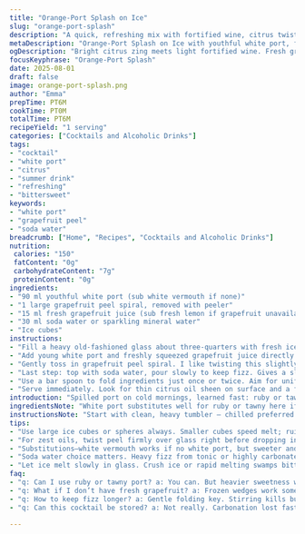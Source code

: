 ```yaml
---
title: "Orange-Port Splash on Ice"
slug: "orange-port-splash"
description: "A quick, refreshing mix with fortified wine, citrus twist, and subtle effervescence. Instead of Ruby or Tawny port, uses a youthful white port and bitters for complexity. Fresh grapefruit juice replaces orange juice, adding a sharp counterpoint. Perfect when chilled, ice clinks, aroma zesty. Simple yet layered. Classic citrus oils from thick peel elevate each sip. Served in a heavy tumbler, good cold, great for heat or post-meal. A twist on the traditional Porto à l’orange with added depth and fizz."
metaDescription: "Orange-Port Splash on Ice with youthful white port, fresh grapefruit, and soda water. Crisp, zesty layers, carefully balanced bitterness and fizz for heat or after meals."
ogDescription: "Bright citrus zing meets light fortified wine. Fresh grapefruit oil, soda sparkle, and ice melt pace this layered, aromatic sip ready anytime heat hits or night falls."
focusKeyphrase: "Orange-Port Splash"
date: 2025-08-01
draft: false
image: orange-port-splash.png
author: "Emma"
prepTime: PT6M
cookTime: PT0M
totalTime: PT6M
recipeYield: "1 serving"
categories: ["Cocktails and Alcoholic Drinks"]
tags:
- "cocktail"
- "white port"
- "citrus"
- "summer drink"
- "refreshing"
- "bittersweet"
keywords:
- "white port"
- "grapefruit peel"
- "soda water"
breadcrumb: ["Home", "Recipes", "Cocktails and Alcoholic Drinks"]
nutrition: 
 calories: "150"
 fatContent: "0g"
 carbohydrateContent: "7g"
 proteinContent: "0g"
ingredients:
- "90 ml youthful white port (sub white vermouth if none)"
- "1 large grapefruit peel spiral, removed with peeler"
- "15 ml fresh grapefruit juice (sub fresh lemon if grapefruit unavailable)"
- "30 ml soda water or sparkling mineral water"
- "Ice cubes"
instructions:
- "Fill a heavy old-fashioned glass about three-quarters with fresh ice cubes. Don’t crush ice; want slow melt, not instant dilution."
- "Add young white port and freshly squeezed grapefruit juice directly over ice. No stirring yet. Notice citrus aroma hits—sharp, almost tangy but bright."
- "Gently toss in grapefruit peel spiral. I like twisting this slightly first to release oils — essential for aroma punch."
- "Last step: top with soda water, pour slowly to keep fizz. Gives a slight sparkle, lightens the fortified wine weight without losing warmth."
- "Use a bar spoon to fold ingredients just once or twice. Aim for uniform chill, not full agitation—crucial so bubbles hold and aromas don’t dissipate."
- "Serve immediately. Look for thin citrus oil sheen on surface and a few lazy bubbles lifting lime-green hues. Drink while ice still solid; dilution controls bitterness and sweetness balance perfectly."
introduction: "Spilled port on cold mornings, learned fast: ruby or tawny = sweetness heavy, can overwhelm unless balanced. Switched to white port for lighter profile, citrus zest more pronounced. Grapefruit’s bitterness sharpens the drink, contrasts port’s soft vinous notes. Soda water’s fizz cuts through syrupy heft. Shake? No. Stir? Only gentle folds; bubbles lost with force will ruin mouthfeel. Peel—don’t skip, oils kiss nostrils first, wake senses. Tried lemon juice, okay, but grapefruit adds punch, brightness you didn't know was missing. Watch ice! Too melted, drink’s flat; frostiness ideal, glazing glass slows time, savor sip by sip."
ingredientsNote: "White port substitutes well for ruby or tawny here if you're aiming for less saccharine feel. High-quality white vermouth works, but sweeter than port take caution; soda balances slightly. Fresh is best – no bottled citrus juice; the oils trapped in fresh peel offer more than just tang. Grapefruit can be traded for lemon or even blood orange for seasonal twist; each changes acidity and bitterness balance. Soda water or light sparkling water essential — flat water dulls, too much fizz distracts. Ice crucial: use large cubes or spheres to slow melt; fast melting kills sensory experience, watering down flavors faster than you want. Always prep zest carefully; pith bitterness unwanted, take only bright peel with an economical peeler."
instructionsNote: "Start with clean, heavy tumbler — chilled preferred to prevent quick ice melt. Fill glass with large chunks ice, packing loosely to allow liquid to flow down ice, chill thoroughly. Pour port and juice over ice; hold back on mixing — avoid stirring too hard, maintain fizz and aroma. Introduce citrus peel spiral last to minimize aroma loss. Twist zest over glass before dropping for oil release; pay attention here, this is the aromatic backbone. Soda water on top slows dilution, keeps drink lively. A quick one or two folds suffices, measure the caress on ice. Serve immediately — delayed serving means flat bubbles and stale fragrance. If no fresh citrus: zest and juice from frozen wedges can suffice in pinch; mute bitterness with slight sugar splash if too tart. Remember: texture is as crucial as flavor—cold, fizzy, aromatic, lightly bitter, faintly sweet, all harmonize in balance, no one dominates."
tips:
- "Use large ice cubes or spheres always. Smaller cubes speed melt; ruin pacing, dilute flavors too fast. Chill glass first keeps cold longer. No shaking; agitation kills bubbles fast. Fold gently; one or two strokes enough to cool without breaking fizz."
- "For zest oils, twist peel firmly over glass right before dropping in. Oils hit nostrils immediate; aroma pumps up drink complexity. Peel spiral length matters; too tight traps oils, too loose won’t release fully. Scrape pith away; bitter notes ruin citrus brightness instantly."
- "Substitutions—white vermouth works if no white port, but sweeter and more herbal. Use less soda with vermouth, adjusts balance. Grapefruit juice swap fresh lemon or blood orange in a pinch. Bottled juice lacks oils, dulls aroma and bite; try to prioritize fresh segments."
- "Soda water choice matters. Heavy fizz from tonic or highly carbonated mineral water can overpower subtle port notes. Flat water kills zing; needs some sparkle but moderate. Add soda as last step, pouring slowly on ice to keep bubbles intact. Pour fast and fizz dies."
- "Let ice melt slowly in glass. Crush ice or rapid melting swamps bitterness-sweetness harmony. Cold glass with thick ice layer slows time; sip through cooling progression. Watch color shifts, thin citrus oil sheen signals ready. Serve immediately; delay kills bubbles and aroma lift."
faq:
- "q: Can I use ruby or tawny port? a: You can. But heavier sweetness will dominate citrus. Need soda water boost or lemon juice tweak to keep balance. White port lighter, bitterness sharper. Experiment with dosage; ruby too much, tawny might mask grapefruit."
- "q: What if I don’t have fresh grapefruit? a: Frozen wedges work sometimes, juice squeezed last minute. Oils lacking though; add extra twist lemon peel. Store-bought grapefruit juice dulls texture and aroma. No peel oils, drink falls flat fast. Fresh best, frozen okay emergency plan."
- "q: How to keep fizz longer? a: Gentle folding key. Stirring kills bubbles quick. Use slow pour soda top. Cold glass, large ice cubes protect carbonation melt rate. Freeze glass beforehand if you can. No shaking, no vigorous stirring. Also timing crucial; serve as soon as last fold done."
- "q: Can this cocktail be stored? a: Not really. Carbonation lost fast, aromas fade hours after prep. If needed, keep refrigerated, sealed tightly, but fizz drops off. Best fresh pour. If pre-batching, keep soda separate, add at service. Rested 'cocktail' loses lift, becomes flat and dull."

---
```

